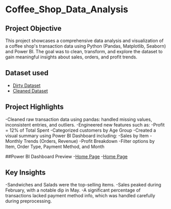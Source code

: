 # Coffee_Shop_Data_Analysis
## Project Objective
This project showcases a comprehensive data analysis and visualization of a coffee shop's transaction data using Python (Pandas, Matplotlib, Seaborn) and Power BI. The goal was to clean, transform, and explore the dataset to gain meaningful insights about sales, orders, and profit trends.

## Dataset used
- <a href="https://github.com/nubu-046/Coffee_Shop_Data_Analysis/blob/main/dataset/dirty_cafe_sales.csv">Dirty Dataset</a>
- <a href="https://github.com/nubu-046/Coffee_Shop_Data_Analysis/blob/main/dataset/cleaned_transactions.csv">Cleaned Dataset</a>

## Project Highlights
-Cleaned raw transaction data using pandas: handled missing values, inconsistent entries, and outliers.
-Engineered new features such as:
-Profit = 12% of Total Spent
-Categorized customers by Age Group
-Created a visual summary using Power BI Dashboard including:
-Sales by Item
-Monthly Trends (Orders, Revenue)
-Profit Breakdown
-Filter options by Item, Order Type, Payment Method, and Month

##Power BI Dashboard Preview
-<a href="https://github.com/nubu-046/Coffee_Shop_Data_Analysis/blob/main/screenshots/Screenshot%202025-04-06%20231557.png">Home Page</a>
-<a href="https://github.com/nubu-046/Coffee_Shop_Data_Analysis/blob/main/screenshots/Screenshot%202025-04-06%20231538.png">Home Page</a>


## Key Insights
-Sandwiches and Salads were the top-selling items.
-Sales peaked during February, with a notable dip in May.
-A significant percentage of transactions lacked payment method info, which was handled carefully during preprocessing.

